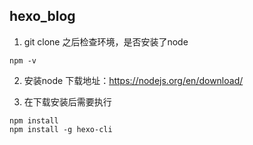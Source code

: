 ## hexo_blog
1. git clone 之后检查环境，是否安装了node
```
npm -v
```
2. 安装node
下载地址：https://nodejs.org/en/download/

3. 在下载安装后需要执行
```
npm install
npm install -g hexo-cli
```


